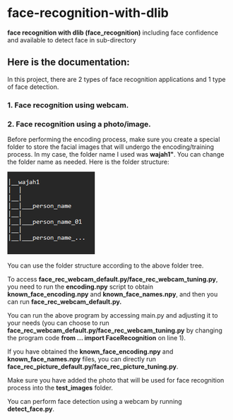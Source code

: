 # face-recognition-with-dlib
**face recognition with dlib (face_recognition)** including face confidence and available to detect face in sub-directory

## Here is the documentation:

In this project, there are 2 types of face recognition applications and 1 type of face detection.

### 1. Face recognition using webcam.
### 2. Face recognition using a photo/image.

Before performing the encoding process, make sure you create a special folder to store the facial images that will undergo the encoding/training process. In my case, the folder name I used was **wajah1"**. You can change the folder name as needed. Here is the folder structure:

![image.png]( https://github.com/danszs26/face-recognition-with-dlib/blob/main/assets/folder_tree.png )

You can use the folder structure according to the above folder tree.

To access **face_rec_webcam_default.py/face_rec_webcam_tuning.py**, you need to run the **encoding.npy** script to obtain **known_face_encoding.npy** and **known_face_names.npy**, and then you can run **face_rec_webcam_default.py.**

You can run the above program by accessing main.py and adjusting it to your needs (you can choose to run **face_rec_webcam_default.py/face_rec_webcam_tuning.py** by changing the program code **from ... import FaceRecognition** on line 1).

If you have obtained the **known_face_encoding.npy** and **known_face_names.npy** files, you can directly run **face_rec_picture_default.py/face_rec_picture_tuning.py**.

Make sure you have added the photo that will be used for face recognition process into the **test_images** folder.

You can perform face detection using a webcam by running **detect_face.py**.
